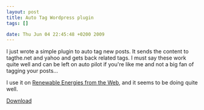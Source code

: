 ```yaml
--- 
layout: post
title: Auto Tag Wordpress plugin
tags: []

date: Thu Jun 04 22:45:48 +0200 2009
---
```

I just wrote a simple plugin to auto tag new posts. It sends the content to tagthe.net and yahoo and gets back related tags. I must say these
work quite well and can be left on auto pilot if you're like me and not a big fan of tagging your posts...

I use it on <a href="http://renewableenergies.fr">Renewable Energies from the Web</a>, and it seems to be doing quite well.

<a title="Get the latest version" href="http://downloads.wordpress.org/plugin/auto-tag.zip">Download</a>
